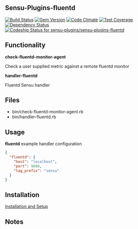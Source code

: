 ## Sensu-Plugins-fluentd

[ ![Build Status](https://travis-ci.org/sensu-plugins/sensu-plugins-fluentd.svg?branch=master)](https://travis-ci.org/sensu-plugins/sensu-plugins-fluentd)
[![Gem Version](https://badge.fury.io/rb/sensu-plugins-fluentd.svg)](http://badge.fury.io/rb/sensu-plugins-fluentd)
[![Code Climate](https://codeclimate.com/github/sensu-plugins/sensu-plugins-fluentd/badges/gpa.svg)](https://codeclimate.com/github/sensu-plugins/sensu-plugins-fluentd)
[![Test Coverage](https://codeclimate.com/github/sensu-plugins/sensu-plugins-fluentd/badges/coverage.svg)](https://codeclimate.com/github/sensu-plugins/sensu-plugins-fluentd)
[![Dependency Status](https://gemnasium.com/sensu-plugins/sensu-plugins-fluentd.svg)](https://gemnasium.com/sensu-plugins/sensu-plugins-fluentd)
[ ![Codeship Status for sensu-plugins/sensu-plugins-fluentd](https://codeship.com/projects/fe235610-d22f-0132-a14d-4afb0344239b/status?branch=master)](https://codeship.com/projects/77468)

## Functionality

**check-fluentd-monitor-agent**

Check a user supplied metric against a remote fluentd monitor

**handler-fluentd**

Fluentd Sensu handler

## Files
 * bin/check-fluentd-monitor-agent.rb
 * bin/handler-fluentd.rb

## Usage

**fluentd** example handler configuration
```json
{
  "fluentd": {
    "host": "localhost",
    "port": 9880,
    "tag_prefix": "sensu"
  }
}
```

## Installation

[Installation and Setup](https://github.com/sensu-plugins/documentation/blob/master/user_docs/installation_instructions.md)

## Notes
